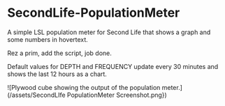 # SecondLife-PopulationMeter
A simple LSL population meter for Second Life that shows a graph and some numbers in hovertext.

Rez a prim, add the script, job done.

Default values for DEPTH and FREQUENCY update every 30 minutes and shows the last 12 hours as a chart.

![Plywood cube showing the output of the population meter.](/assets/SecondLIfe PopulationMeter Screenshot.png})
